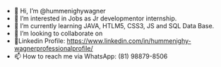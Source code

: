 - 👋 Hi, I’m @hummenighywagner
- 👀 I’m interested in Jobs as Jr developmentor internship.
- 🌱 I’m currently learning JAVA, HTLM5, CSS3, JS and SQL Data Base. 
- 💞️ I’m looking to collaborate on
- 🔗Linkedin Profile: https://www.linkedin.com/in/hummenighy-wagnerprofessionalprofile/
- 📫 How to reach me via WhatsApp: (81) 98879-8506

<!---
hummenighywagner/hummenighywagner is a ✨ special ✨ repository because its `README.md` (this file) appears on your GitHub profile.
You can click the Preview link to take a look at your changes.
--->
